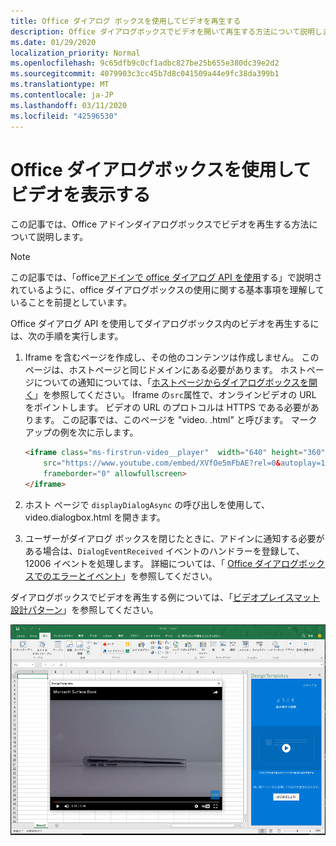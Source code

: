 ```yaml
---
title: Office ダイアログ ボックスを使用してビデオを再生する
description: Office ダイアログボックスでビデオを開いて再生する方法について説明します。
ms.date: 01/29/2020
localization_priority: Normal
ms.openlocfilehash: 9c65dfb9c0cf1adbc827be25b655e380dc39e2d2
ms.sourcegitcommit: 4079903c3cc45b7d8c041509a44e9fc38da399b1
ms.translationtype: MT
ms.contentlocale: ja-JP
ms.lasthandoff: 03/11/2020
ms.locfileid: "42596530"
---
```

# <a name="use-the-office-dialog-box-to-show-a-video"></a>Office ダイアログボックスを使用してビデオを表示する

この記事では、Office アドインダイアログボックスでビデオを再生する方法について説明します。

> [!NOTE]
> この記事では、「office[アドインで office ダイアログ API を使用](dialog-api-in-office-add-ins.md)する」で説明されているように、office ダイアログボックスの使用に関する基本事項を理解していることを前提としています。

Office ダイアログ API を使用してダイアログボックス内のビデオを再生するには、次の手順を実行します。

1. Iframe を含むページを作成し、その他のコンテンツは作成しません。 このページは、ホストページと同じドメインにある必要があります。 ホストページについての通知については、「[ホストページからダイアログボックスを開く](dialog-api-in-office-add-ins.md#open-a-dialog-box-from-a-host-page)」を参照してください。 Iframe の`src`属性で、オンラインビデオの URL をポイントします。 ビデオの URL のプロトコルは HTTPS である必要があります。 この記事では、このページを "video. .html" と呼びます。 マークアップの例を次に示します。

    ```HTML
    <iframe class="ms-firstrun-video__player"  width="640" height="360"
        src="https://www.youtube.com/embed/XVfOe5mFbAE?rel=0&autoplay=1"
        frameborder="0" allowfullscreen>
    </iframe>
    ```

2. ホスト ページで `displayDialogAsync` の呼び出しを使用して、video.dialogbox.html を開きます。
3. ユーザーがダイアログ ボックスを閉じたときに、アドインに通知する必要がある場合は、`DialogEventReceived` イベントのハンドラーを登録して、12006 イベントを処理します。 詳細については、「 [Office ダイアログボックスでのエラーとイベント](dialog-handle-errors-events.md)」を参照してください。

ダイアログボックスでビデオを再生する例については、「[ビデオプレイスマット設計パターン](../design/first-run-experience-patterns.md#video-placemat)」を参照してください。

![アドインダイアログボックスで再生されるビデオのスクリーンショット](../images/video-placemats-dialog-open.png)
